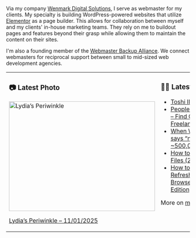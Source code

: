 Via my company [Wenmark Digital Solutions](https://wenmarkdigital.com), I serve as webmaster for my clients. My specialty is building WordPress-powered websites that utilize [Elementor](https://elementor.com/) as a page builder. This allows for collaboration between myself and my clients' in-house marketing teams. They rely on me to buildout pages and features beyond their grasp while allowing them to maintain the content on their sites.

I'm also a founding member of the [Webmaster Backup Alliance](https://webmasterbackupalliance.com/). We connect webmasters for reciprocal support between small to mid-sized web development agencies.

<table><tr><td valign="top" width="50%">

### 📷 Latest Photo
<!-- photo starts -->
<a href="https://photos.mwender.com/post/lydias-periwinkle/"><img src="https://photos.mwender.com/app/uploads/2025/11/img_9286-800x600.jpg" alt="Lydia’s Periwinkle" width="400" height="300" /></a>
<p><a href="https://photos.mwender.com/post/lydias-periwinkle/">Lydia’s Periwinkle – 11/01/2025</a></p>
<!-- photo ends -->

</td><td valign="top" width="50%">

### 👨‍💻 Latest Posts
<!-- blog starts -->
- [Toshi III](https://mwender.com/toshi-iii/)
- [PeoplePerHour.com – Find Great Freelancers](https://mwender.com/peopleperhour-com-find-great-freelancers/)
- [When WordPress says “nope” to ~500,000 images](https://mwender.com/when-wordpress-says-nope-to-500000-images/)
- [How to Name Your Files (2025 Edition)](https://mwender.com/how-to-name-your-files-2025-edition/)
- [How to Hard-Refresh Your Browser (2025 Edition)](https://mwender.com/how-to-hard-refresh-your-browser-2025-edition/)
<!-- blog ends -->

More on [mwender.com](https://mwender.com).

</td></table>